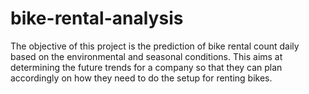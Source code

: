 # bike-rental-analysis
The objective of this project is the prediction of bike rental count daily based on the environmental and seasonal conditions. This aims at determining the future trends for a company so that they can plan accordingly on how they need to do the setup for renting bikes.
